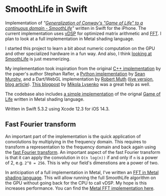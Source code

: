 SmoothLife in Swift
===============

Implementation of _"[Generalization of Conway's "Game of Life" to a continuous domain - SmoothLife](https://arxiv.org/abs/1111.1567)"_ written in Swift for the iPhone. The current implementation uses [vDSP](https://developer.apple.com/documentation/accelerate/vdsp) for optimized matrix arithmetic and [FFT](https://en.wikipedia.org/wiki/Fast_Fourier_transform). I plan to look at a full implementation in Metal shading language.

I started this project to learn a bit about numeric computation on the GPU and other specialized hardware in a fun way. And also, I think [looking at SmoothLife](https://www.youtube.com/watch?v=KJe9H6qS82I) is just mesmerizing.

My implementation took inspiration from the original [C++ implementation](https://sourceforge.net/projects/smoothlife/) by the paper's author Stephan Rafler, a [Python implementation](https://github.com/duckythescientist/SmoothLife) by [Sean Murphy](https://github.com/duckythescientist), and a Dart/WebGL implementation by [Robert Muth](https://github.com/robertmuth) ([live version](http://art.muth.org/smoothlife.html), [blog article](http://robertmuth.blogspot.com/2016/01/smoothlife-in-webgl.html)). [This blogpost](https://0fps.net/2012/11/19/conways-game-of-life-for-curved-surfaces-part-1/) by [Mikola Lysenko](https://github.com/mikolalysenko/) was a great help as well.

The codebase also includes [a simple implementation](Source/GameOfLife) of the orignal [Game of Life](https://en.wikipedia.org/wiki/Conway%27s_Game_of_Life) written in Metal shading language. 

Written in Swift 5.3.2 using Xcode 12.3 for iOS 14.3.

Fast Fourier transform
--------------------

An important part of the implementation is the quick application of convolutions by multiplying in the frequency domain. This requires to transform a representation to the frequency domain and back again using the [fast Fourier transform](https://en.wikipedia.org/wiki/Fast_Fourier_transform). An important aspect of the fast Fourier transform is that it can apply the convolution in `O(n log(n))` if and only if `n` is a power of 2, e.g. `2^8 = 256`. This is why our field's dimenstions are a power of two.

In anticipation of a full implementation in Metal, I've written an [FFT in Metal shading language](Source/MetalFFT). This will allow running the full SmoothLife algorithm on the GPU without going back for the CPU to call vDSP. My hope is this increases performance. You can find the [Metal FFT implementation here](Source/MetalFFT).

